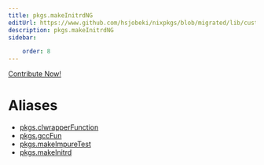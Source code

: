 ```yaml
---
title: pkgs.makeInitrdNG
editUrl: https://www.github.com/hsjobeki/nixpkgs/blob/migrated/lib/customisation.nix#L125C35
description: pkgs.makeInitrdNG
sidebar:

    order: 8
---
```


<a href="https://www.github.com/hsjobeki/nixpkgs/blob/migrated/lib/customisation.nix#L125C35">Contribute Now!</a>


# Aliases

- [pkgs.clwrapperFunction](/nix-doc-comments/reference/pkgs/pkgs-clwrapperfunction)
- [pkgs.gccFun](/nix-doc-comments/reference/pkgs/pkgs-gccfun)
- [pkgs.makeImpureTest](/nix-doc-comments/reference/pkgs/pkgs-makeimpuretest)
- [pkgs.makeInitrd](/nix-doc-comments/reference/pkgs/pkgs-makeinitrd)


